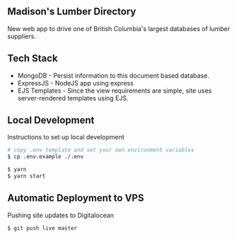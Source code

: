 ## Madison's Lumber Directory

New web app to drive one of British Columbia's largest databases of lumber suppliers.


## Tech Stack

- MongoDB - Persist information to this document based database.
- ExpressJS - NodeJS app using express
- EJS Templates - Since the view requirements are simple, site uses server-rendered templates using EJS.


## Local Development

Instructions to set up local development

```bash
# copy .env template and set your own environment variables
$ cp .env.example ./.env

$ yarn
$ yarn start
```

## Automatic Deployment to VPS

Pushing site updates to Digitalocean

```
$ git push live master
```